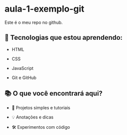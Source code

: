 # aula-1-exemplo-git

Este é o meu repo no github.

## 🌱 Tecnologias que estou aprendendo:
 
- HTML

- CSS

- JavaScript

- Git e GitHub

 ## 📚 O que você encontrará aqui?
 
- 📝 Projetos simples e tutoriais

- 💡 Anotações e dicas

- 🛠️ Experimentos com código
 
